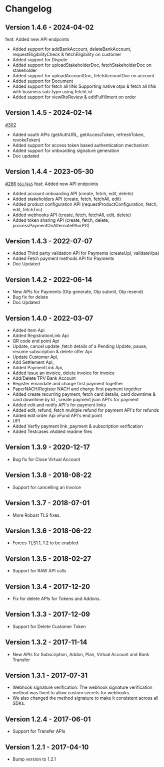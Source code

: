 # Changelog

## Version 1.4.6 - 2024-04-02
feat: Added new API endpoints
* Added support for addBankAccount, deleteBankAccount, requestEligibilityCheck & fetchEligibility on customer
* Added support for Dispute
* Added support for uploadStakeholderDoc, fetchStakeholderDoc on stakeholder
* Added support for uploadAccountDoc, fetchAccountDoc on account
* Added support for Document
* Added support for fetch all IINs Supporting native otps & fetch all IINs with business sub-type using fetchList
* Added support for viewRtoReview & editFulfillment on order

## Version 1.4.5 - 2024-02-14
[#302](https://github.com/razorpay/razorpay-java/pull/302)
* Added oauth APIs (getAuthURL, getAccessToken, refreshToken, revokeToken) 
* Added support for access token based authentication mechanism
* Added support for onboarding signature generation
* Doc updated

## Version 1.4.4 - 2023-05-30
[#286](https://github.com/razorpay/razorpay-java/pull/286) [`b6179a5`](https://github.com/razorpay/razorpay-java/commit/b6179a5a3425910a190f0d9e4f5ff0f8e423f6a9) feat: Added new API endpoints

* Added account onboarding API (create, fetch, edit, delete)
* Added stakeholders API (create, fetch, fetchAll, edit)
* Added product configuration API (requestProductConfiguration, fetch, edit, fetchTnc)
* Added webhooks API (create, fetch, fetchAll, edit, delete)
* Added token sharing API (create, fetch, delete, processPaymentOnAlternatePAorPG)

## Version 1.4.3 - 2022-07-07
* Added Third party validation API for Payments (createUpi, validateVpa)
* Added Fetch payment methods API for Payments
* Doc Updated

## Version 1.4.2 - 2022-06-14
* New APIs for Payments (Otp generate, Otp submit, Otp resend)
* Bug fix for delete
* Doc Updated

## Version 1.4.0 - 2022-03-07
* Added Item Api
* Added RegistrationLink Api
* QR code end point Api
* Update, cancel update ,fetch details of a Pending Update, pause, resume subscription & delete offer Api
* Update Customer Api,
* Add Settlement Api,
* Added PaymentLink Api,
* Added issue an invoice, delete invoice for invoice
* Add/Delete TPV Bank Account
* Register emandate and charge first payment together
* PaperNACH/Register NACH and charge first payment together
* Added create recurring payment, fetch card details, card downtime & card downtime by Id , create payment json API's for payment
* Added edit and notify API's for payment links
* Added edit, refund, fetch multiple refund for payment API's for refunds
* Added edit order Api
vFund API's end point
* UPI
* Added Verfiy payment link ,payment & subscription verification
* Added Testcases
vAdded readme files

## Version 1.3.9 - 2020-12-17
* Bug fix for Close Virtual Account

## Version 1.3.8 - 2018-08-22
* Support for cancelling an Invoice

## Version 1.3.7 - 2018-07-01
* More Robust TLS fixes.

## Version 1.3.6 - 2018-06-22
* Forces TLS1.1, 1.2 to be enabled

## Version 1.3.5 - 2018-02-27
* Support for RAW API calls

## Version 1.3.4 - 2017-12-20
* Fix for delete APIs for Tokens and Addons.

## Version 1.3.3 - 2017-12-09
* Support for Delete Customer Token

## Version 1.3.2 - 2017-11-14
* New APIs for Subscription, Addon, Plan, Virtual Account and Bank Transfer

## Version 1.3.1 - 2017-07-31
* Webhook signature verification: The webhook signature verification method was fixed to allow custom secrets for webhooks.
* We also changed the method signature to make it consistent across all SDKs.

## Version 1.2.4 - 2017-06-01
* Support for Transfer APIs

## Version 1.2.1 - 2017-04-10
* Bump version to 1.2.1
